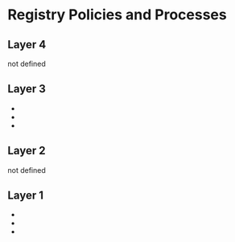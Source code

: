 # Registry Policies and Processes

## Layer 4 

not defined

## Layer 3 

- 
- 
- 

## Layer 2

not defined

## Layer 1

- 
- 
- 